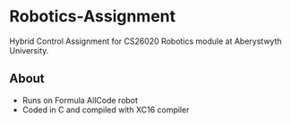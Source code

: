 # Robotics-Assignment
Hybrid Control Assignment for CS26020 Robotics module at Aberystwyth University.

## About
- Runs on Formula AllCode robot
- Coded in C and compiled with XC16 compiler
